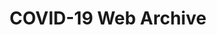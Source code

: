 ---
abstract: null
creators:
- Donova, Lori
date: null
document_url: https://services.phaidra.univie.ac.at/api/object/o:1424695/download
grand_parent: iPRES
institutions:
- Web Archiving & Data Services,Internet Archive
keywords: []
landing_page_url: https://phaidra.univie.ac.at/o:1424695
language: eng
layout: publication
license: All rights reserved
notes_url: null
parent: iPRES 2021
presentation_url: null
publication_type: lightning talk
size: 51172
source_name: iPRES
title: COVID-19 Web Archive
year: 2021
---